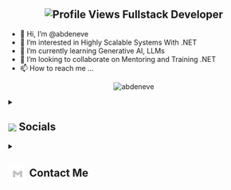 

<h2 align="center">
  <img src="https://komarev.com/ghpvc/?username=abdeneve" alt="Profile Views">
  Fullstack Developer
</h2>

- 👋 Hi, I’m @abdeneve
- 👀 I’m interested in Highly Scalable Systems With .NET
- 🌱 I’m currently learning Generative AI, LLMs
- 💞️ I’m looking to collaborate on Mentoring and Training .NET
- 📫 How to reach me ...

<p align="center"> <img src="https://github-readme-stats.vercel.app/api?username=abdeneve&show_icons=true" alt="abdeneve" /> </p>

<details>
  <summary><h2> <img align ='center' src='https://i.giphy.com/media/v1.Y2lkPTc5MGI3NjExaGtqdDdwN2oyNWJ4czlncHBkamJxaHcxYmVmcXY3a3I3MjRmYjBrbCZlcD12MV9pbnRlcm5hbF9naWZfYnlfaWQmY3Q9ZQ/kmUvauX8TMWg0OsqKW/giphy.gif' width ='37' /> Socials</h2></summary>

  <div style="display: flex; flex-direction: column; justify-content: center; align-items: center; ">
    <a href="https://github.com/abdeneve">
      <img align="center" src="https://github.com/abdeneve/abdeneve/blob/main/icons/Github.gif" width="70"/>
    </a>
    <a href="https://linkedin.com/in/abdeneve">
      <img align="center" src="https://github.com/abdeneve/abdeneve/blob/main/icons/Linkedin.gif" width="70"/>
    </a>
  </div>
</details>

<details>
  <summary><h2> <img align="center" src="https://github.com/abdeneve/abdeneve/blob/main/icons/Contact.gif" width="37"/> Contact Me</h2></summary>
  <p>
    <i>You can reach out to me via</i>
    <a href="mailto:abdeneve.salazar@gmail.com">
      <img align="center" src="https://github.com/abdeneve/abdeneve/blob/main/icons/Gmail.gif" width="100"/>
    </a>
  </p>
</details>

<!---
abdeneve/abdeneve is a ✨ special ✨ repository because its `README.md` (this file) appears on your GitHub profile.
You can click the Preview link to take a look at your changes.
--->
